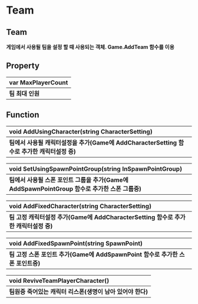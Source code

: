 # Team

## **Team**

**게임에서 사용될 팀을 설정 할 때 사용되는 객체. Game.AddTeam 함수를 이용**



## **Property**

| **var MaxPlayerCount** |
| :--- |
| **팀 최대 인원** |



## **Function**

| **void AddUsingCharacter\(string CharacterSetting\)** |
| :--- |
| **팀에서 사용될 캐릭터설정을 추가\(Game에 AddCharacterSetting 함수로 추가한 캐릭터설정 중\)** |

| **void SetUsingSpawnPointGroup\(string InSpawnPointGroup\)** |
| :--- |
| **팀에서 사용될 스폰 포인트 그룹을 추가\(Game에 AddSpawnPointGroup 함수로 추가한 스폰 그룹중\)** |

| **void AddFixedCharacter\(string CharacterSetting\)** |
| :--- |
| **팀 고정 캐릭터설정 추가\(Game에 AddCharacterSetting 함수로 추가한 캐릭터설정 중\)** |

| **void AddFixedSpawnPoint\(string SpawnPoint\)** |
| :--- |
| **팀 고정 스폰 포인트 추가\(Game에 AddSpawnPoint 함수로 추가한 스폰 포인트중\)** |

| **void ReviveTeamPlayerCharacter\(\)** |
| :--- |
| **팀원중 죽어있는 캐릭터 리스폰\(생명이 남아 있어야 한다\)** |

